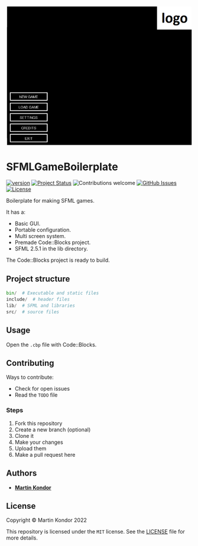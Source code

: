 <p align="center">
    <img src="view.png" width="500">
</p>

# SFMLGameBoilerplate

[![version](https://img.shields.io/badge/version-v0.1.0-red.svg)](https://github.com/MartinKondor/SFMLGameBoilerplate) [![Project Status](https://img.shields.io/badge/status-active-brightgreen.svg)](https://github.com/MartinKondor/SFMLGameBoilerplate) ![Contributions welcome](https://img.shields.io/badge/contributions-welcome-brightgreen.svg) [![GitHub Issues](https://img.shields.io/github/issues/MartinKondor/SFMLGameBoilerplate.svg)](https://github.com/MartinKondor/SFMLGameBoilerplate/issues) [![License](https://img.shields.io/badge/license-MIT-blue.svg)](https://opensource.org/licenses/MIT)

Boilerplate for making SFML games. 

It has a:
* Basic GUI.
* Portable configuration.
* Multi screen system.
* Premade Code::Blocks project.
* SFML 2.5.1 in the lib directory.

The Code::Blocks project is ready to build.

## Project structure

```python
bin/  # Executable and static files
include/  # header files
lib/  # SFML and libraries
src/  # source files
```

## Usage

Open the ```.cbp``` file with Code::Blocks.

## Contributing

Ways to contribute:

* Check for open issues
* Read the ```TODO``` file

### Steps

1. Fork this repository
2. Create a new branch (optional)
3. Clone it
4. Make your changes
5. Upload them
6. Make a pull request here

## Authors

* **[Martin Kondor](https://github.com/MartinKondor)**

## License

Copyright &copy; Martin Kondor 2022

This repository is licensed under the ```MIT``` license.
See the [LICENSE](./LICENSE) file for more details.
